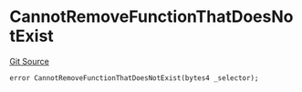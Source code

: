 # CannotRemoveFunctionThatDoesNotExist
[Git Source](https://github.com/thrackle-io/rules-protocol/blob/63b22fe4cc7ce8c74a4c033635926489351a3581/src/economic/ruleProcessor/tagged/TaggedRuleProcessorDiamondLib.sol)


```solidity
error CannotRemoveFunctionThatDoesNotExist(bytes4 _selector);
```

